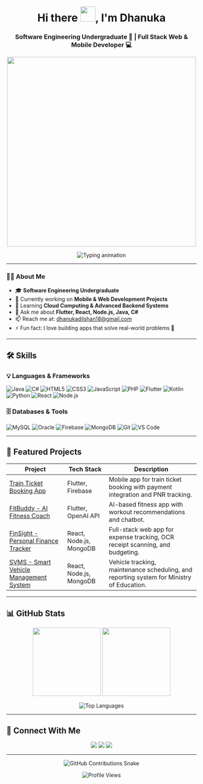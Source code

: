 <!-- Profile Header -->
<h1 align="center">
  Hi there <img src="https://raw.githubusercontent.com/MartinHeinz/MartinHeinz/master/wave.gif" width="40px">, I'm Dhanuka
</h1>
<h3 align="center">Software Engineering Undergraduate 🚀 | Full Stack Web & Mobile Developer 💻</h3>

<!-- Animated Banner -->
<p align="center">
  <img src="https://media.giphy.com/media/qgQUggAC3Pfv687qPC/giphy.gif" width="500"/>
</p>

<!-- Typing Animation -->
<p align="center">
  <img src="https://readme-typing-svg.herokuapp.com?size=22&duration=3000&color=00F70D&center=true&vCenter=true&lines=Full-Stack+Web+Developer;Mobile+App+Developer;Open+Source+Contributor;Always+Learning+New+Things" alt="Typing animation" />
</p>

---

### 👨‍💻 About Me
- 🎓 **Software Engineering Undergraduate**  
- 🔭 Currently working on **Mobile & Web Development Projects**  
- 🌱 Learning **Cloud Computing & Advanced Backend Systems**  
- 💬 Ask me about **Flutter, React, Node.js, Java, C#**  
- 📫 Reach me at: [dhanukadilshan18@gmail.com](mailto:dhanukadilshan18@gmail.com)  
- ⚡ Fun fact: I love building apps that solve real-world problems 🚀  

---

## 🛠️ Skills

### 💡 Languages & Frameworks
![Java](https://img.shields.io/badge/-Java-007396?style=for-the-badge&logo=java&logoColor=white)
![C#](https://img.shields.io/badge/-C%23-239120?style=for-the-badge&logo=c-sharp&logoColor=white)
![HTML5](https://img.shields.io/badge/-HTML5-E34F26?style=for-the-badge&logo=html5&logoColor=white)
![CSS3](https://img.shields.io/badge/-CSS3-1572B6?style=for-the-badge&logo=css3&logoColor=white)
![JavaScript](https://img.shields.io/badge/-JavaScript-F7DF1E?style=for-the-badge&logo=javascript&logoColor=black)
![PHP](https://img.shields.io/badge/-PHP-777BB4?style=for-the-badge&logo=php&logoColor=white)
![Flutter](https://img.shields.io/badge/-Flutter-02569B?style=for-the-badge&logo=flutter&logoColor=white)
![Kotlin](https://img.shields.io/badge/-Kotlin-7F52FF?style=for-the-badge&logo=kotlin&logoColor=white)
![Python](https://img.shields.io/badge/-Python-3776AB?style=for-the-badge&logo=python&logoColor=white)
![React](https://img.shields.io/badge/-React-61DAFB?style=for-the-badge&logo=react&logoColor=black)
![Node.js](https://img.shields.io/badge/-Node.js-339933?style=for-the-badge&logo=nodedotjs&logoColor=white)

### 🗄️ Databases & Tools
![MySQL](https://img.shields.io/badge/-MySQL-4479A1?style=for-the-badge&logo=mysql&logoColor=white)
![Oracle](https://img.shields.io/badge/-Oracle-F80000?style=for-the-badge&logo=oracle&logoColor=white)
![Firebase](https://img.shields.io/badge/-Firebase-FFCA28?style=for-the-badge&logo=firebase&logoColor=black)
![MongoDB](https://img.shields.io/badge/-MongoDB-47A248?style=for-the-badge&logo=mongodb&logoColor=white)
![Git](https://img.shields.io/badge/-Git-F05032?style=for-the-badge&logo=git&logoColor=white)
![VS Code](https://img.shields.io/badge/-VS%20Code-007ACC?style=for-the-badge&logo=visual-studio-code&logoColor=white)

---

## 📂 Featured Projects
| Project | Tech Stack | Description |
|---------|------------|-------------|
| [Train Ticket Booking App](https://github.com/DhanukaDilshan/train-ticket-booking-app) | Flutter, Firebase | Mobile app for train ticket booking with payment integration and PNR tracking. |
| [FitBuddy - AI Fitness Coach](https://github.com/DhanukaDilshan/FitBuddy) | Flutter, OpenAI API | AI-based fitness app with workout recommendations and chatbot. |
| [FinSight - Personal Finance Tracker](https://github.com/DhanukaDilshan/FinSight) | React, Node.js, MongoDB | Full-stack web app for expense tracking, OCR receipt scanning, and budgeting. |
| [SVMS - Smart Vehicle Management System](https://github.com/DhanukaDilshan/SVMS) | React, Node.js, MongoDB | Vehicle tracking, maintenance scheduling, and reporting system for Ministry of Education. |

---

## 📊 GitHub Stats
<p align="center">
  <img src="https://github-readme-stats.vercel.app/api?username=DhanukaDilshan&show_icons=true&theme=radical&count_private=true" height="180"/>
  <img src="https://github-readme-streak-stats.herokuapp.com/?user=DhanukaDilshan&theme=radical" height="180"/>
</p>

<p align="center">
  <img src="https://github-readme-stats.vercel.app/api/top-langs/?username=DhanukaDilshan&layout=compact&theme=radical" alt="Top Languages"/>
</p>

---

## 🔗 Connect With Me
<p align="center">
  <a href="https://www.linkedin.com/in/dhanuka-dilshan-414519335"><img src="https://img.shields.io/badge/-LinkedIn-0A66C2?style=for-the-badge&logo=linkedin&logoColor=white"></a>
  <a href="mailto:dhanukadilshan18@gmail.com"><img src="https://img.shields.io/badge/-Gmail-D14836?style=for-the-badge&logo=gmail&logoColor=white"></a>
  <a href="https://github.com/DhanukaDilshan"><img src="https://img.shields.io/badge/-GitHub-181717?style=for-the-badge&logo=github&logoColor=white"></a>
</p>

---

<!-- Snake Contribution Animation -->
<p align="center">
  <img src="https://github.com/DhanukaDilshan/DhanukaDilshan/blob/output/github-contribution-grid-snake.svg" alt="GitHub Contributions Snake" />
</p>

<p align="center">
  <img src="https://komarev.com/ghpvc/?username=DhanukaDilshan&color=blue&style=flat-square" alt="Profile Views"/>
</p>
